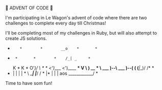 🎄 ADVENT OF CODE 🎄

I'm participating in Le Wagon's advent of code where there are two challenges to complete every day till Christmas!

I'll be completing most of my challenges in Ruby, but will also attempt to create JS solutions. 

  *        *        *        __o    *       *
*      *       *        *    /_| _     *
   K  *     K      *        O'_)/ \  *    *
  <')____  <')____    __*   V   \  ) __  *
   \ ___ )--\ ___ )--( (    (___|__)/ /*     *
 *  |   |    |   |  * \ \____| |___/ /  *
    |*  |    |   | aos \____________/       *
    
Time to have som fun! 
